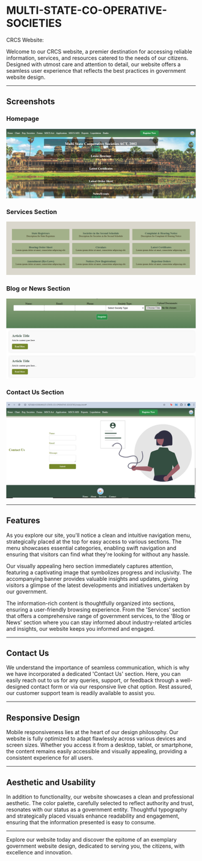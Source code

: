 # MULTI-STATE-CO-OPERATIVE-SOCIETIES
CRCS Website:

Welcome to our CRCS website, a premier destination for accessing reliable information, services, and resources catered to the needs of our citizens. Designed with utmost care and attention to detail, our website offers a seamless user experience that reflects the best practices in government website design.

---

## Screenshots

### Homepage
![Homepage](https://github.com/lakshitaa-chellaramani/MULTI-STATE-CO-OPERATIVE-SOCIETIES/blob/main/screenshots/homepage.PNG)

### Services Section
![Services Section](https://github.com/lakshitaa-chellaramani/MULTI-STATE-CO-OPERATIVE-SOCIETIES/blob/main/screenshots/services.PNG)
### Blog or News Section
![Blog or News Section](https://github.com/lakshitaa-chellaramani/MULTI-STATE-CO-OPERATIVE-SOCIETIES/blob/main/screenshots/blog.PNG)

### Contact Us Section
![Contact Us Section](https://github.com/lakshitaa-chellaramani/MULTI-STATE-CO-OPERATIVE-SOCIETIES/blob/main/screenshots/contact.PNG)

---

## Features

As you explore our site, you'll notice a clean and intuitive navigation menu, strategically placed at the top for easy access to various sections. The menu showcases essential categories, enabling swift navigation and ensuring that visitors can find what they're looking for without any hassle.

Our visually appealing hero section immediately captures attention, featuring a captivating image that symbolizes progress and inclusivity. The accompanying banner provides valuable insights and updates, giving visitors a glimpse of the latest developments and initiatives undertaken by our government.

The information-rich content is thoughtfully organized into sections, ensuring a user-friendly browsing experience. From the 'Services' section that offers a comprehensive range of government services, to the 'Blog or News' section where you can stay informed about industry-related articles and insights, our website keeps you informed and engaged.

---

## Contact Us

We understand the importance of seamless communication, which is why we have incorporated a dedicated 'Contact Us' section. Here, you can easily reach out to us for any queries, support, or feedback through a well-designed contact form or via our responsive live chat option. Rest assured, our customer support team is readily available to assist you.

---

## Responsive Design

Mobile responsiveness lies at the heart of our design philosophy. Our website is fully optimized to adapt flawlessly across various devices and screen sizes. Whether you access it from a desktop, tablet, or smartphone, the content remains easily accessible and visually appealing, providing a consistent experience for all users.

---

## Aesthetic and Usability

In addition to functionality, our website showcases a clean and professional aesthetic. The color palette, carefully selected to reflect authority and trust, resonates with our status as a government entity. Thoughtful typography and strategically placed visuals enhance readability and engagement, ensuring that the information presented is easy to consume.

---

Explore our website today and discover the epitome of an exemplary government website design, dedicated to serving you, the citizens, with excellence and innovation.
